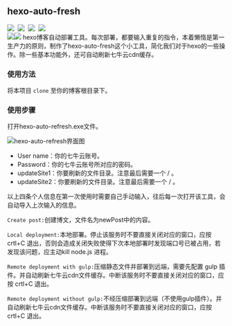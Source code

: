 ## hexo-auto-fresh
![](https://img.shields.io/badge/python-3.8-orange)&nbsp;&nbsp;![](https://img.shields.io/badge/Node-%3E%3D8.1.0-orange)&nbsp;&nbsp;![](https://img.shields.io/badge/ChromeDriver-%3Dversion--Browser-red)&nbsp;&nbsp;![](https://img.shields.io/badge/python-selenium-brightgreen)<br>
![](https://img.shields.io/badge/release-v1.0.0-blue)![](https://img.shields.io/badge/license-MIT-green)
hexo博客自动部署工具。每次部署，都要输入重复的指令，本着懒惰是第一生产力的原则，制作了hexo-auto-fresh这个小工具，简化我们对于hexo的一些操作。除一些基本功能外，还可自动刷新七牛云cdn缓存。

### 使用方法

将本项目 `clone` 至你的博客根目录下。

### 使用步骤

打开hexo-auto-refresh.exe文件。

![hexo-auto-refresh界面图](https://i.loli.net/2020/07/15/OZYG5HFgpnExVqi.png)

- User name：你的七牛云账号。
- Password：你的七牛云账号所对应的密码。
- updateSite1：你要刷新的文件目录。注意最后需要一个 / 。
- updateSite2：你要刷新的文件目录。注意最后需要一个 / 。

以上四条个人信息在第一次使用时需要自己手动输入，往后每一次打开该工具，会自动导入上次输入的信息。

`Create post:`创建博文，文件名为newPost中的内容。

`Local deployment:`本地部署。停止该服务时不要直接关闭对应的窗口，应按 crtl+C 退出，否则会造成关闭失败使得下次本地部署时发现端口号已被占用，若发现该问题，应主动kill node.js 进程。

`Remote deployment with gulp:`压缩静态文件并部署到远端，需要先配置 gulp 插件。并自动刷新七牛云cdn文件缓存。中断该服务时不要直接关闭对应的窗口，应按 crtl+C 退出。

`Remote deployment without gulp:`不经压缩部署到远端（不使用gulp插件）。并自动刷新七牛云cdn文件缓存。中断该服务时不要直接关闭对应的窗口，应按 crtl+C 退出。
